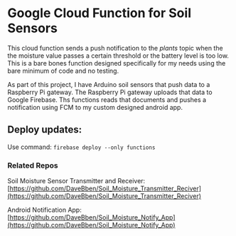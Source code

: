 # Google Cloud Function for Soil Sensors
This cloud function sends a push notification to the *plants* topic when the the moisture value passes a certain threshold or the battery level is too low. This is a bare bones function designed specifically for my needs using the bare minimum of code and no testing.

As part of this project, I have Arduino soil sensors that push data to a Raspberry Pi gateway. The Raspberry Pi gateway uploads that data to Google Firebase. Ths functions reads that documents and pushes a notification using FCM to my custom designed android app.

## Deploy updates:

Use command: `firebase deploy --only functions`

### Related Repos
Soil Moisture Sensor Transmitter and Receiver: [https://github.com/DaveBben/Soil_Moisture_Transmitter_Reciver](https://github.com/DaveBben/Soil_Moisture_Transmitter_Reciver)

Android Notification App: [https://github.com/DaveBben/Soil_Moisture_Notify_App](https://github.com/DaveBben/Soil_Moisture_Notify_App)